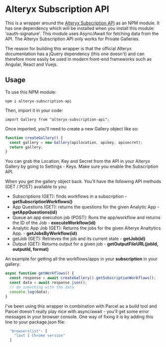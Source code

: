 # Alteryx Subscription API

This is a wrapper around the [Alteryx Subscription API](https://gallery.alteryx.com/api-docs/#subscription)
as an NPM module. It has one dependency which will be installed when you install this module: 'oauth-signature'. This module uses Async/Await for fetching data from the API. The Alteryx Subscription API only works for Private Galleries.

The reason for building this wrapper is that the official Alteryx documentation has a jQuery dependency (this one doesn't) and can therefore more easily be used in modern front-end frameworks such as Angular, React and Vuejs.

## Usage

To use this NPM module:

    npm i alteryx-subscription-api

Then, import it in your code:

    import Gallery from "alteryx-subscription-api";

Once imported, you'll need to create a new Gallery object like so:

```javascript
function createGallery() {
  const gallery = new Gallery(apilocation, apikey, apisecret);
  return gallery;
}
```

You can grab the Location, Key and Secret from the API in your Alteryx Gallery by going to Settings - Keys. Make sure you enable the Subscription API.

When you get the gallery object back. You'll have the following API methods (GET / POST) available to you:

- Subscriptions (GET): finds workflows in a subscription - **getSubscriptionWorkflows()**
- App Questions (GET): returns the questions for the given Analytic App - **getAppQuestions(id)**
- Queue an app execution job (POST): Runs the app/workflow and returns the ID of the Job - **executeWorkflow(id)**
- Analytic App Job (GET): Returns the jobs for the given Alteryx Analtytics App. - **getJobsByWorkflow(id)**
- getJob (GET): Retrieves the job and its current state - **getJob(id)**
- Output (GET): Returns output for a given job - **getOutputFileURL(jobId, outputId, format)**

An example for getting all the workflows/apps in your **subscription** in your gallery:

```javascript
async function getWorkflows() {
  const response = await createGallery().getSubscriptionWorkflows();
  const data = await response.json();
  // do something with the data
  console.log(data);
}
```

I've been using this wrapper in combination with Parcel as a build tool and Parcel doesn't really play nice with async/await - you'll get some error messages in your browser console. One way of fixing it is by adding this line to your package.json file:

```javascript
  "browserslist": [
    "last 1 Chrome version"
  ]
```

